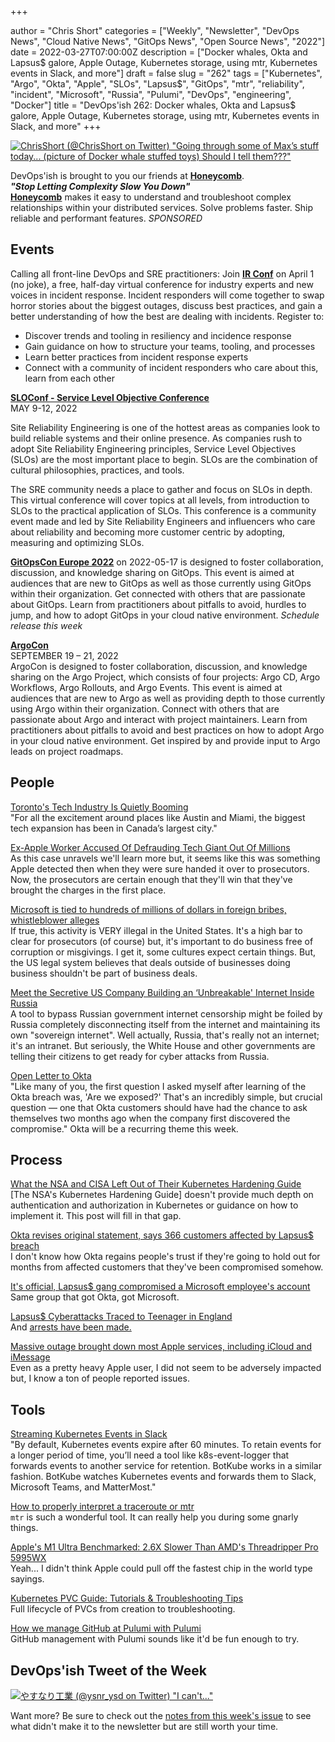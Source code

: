 +++

author = "Chris Short"
categories = ["Weekly", "Newsletter", "DevOps News", "Cloud Native News", "GitOps News", "Open Source News", "2022"]
date = 2022-03-27T07:00:00Z
description = ["Docker whales, Okta and Lapsus$ galore, Apple Outage, Kubernetes storage, using mtr, Kubernetes events in Slack, and more"]
draft = false
slug = "262"
tags = ["Kubernetes", "Argo", "Okta", "Apple", "SLOs", "Lapsus$", "GitOps", "mtr", "reliability", "incident", "Microsoft", "Russia", "Pulumi", "DevOps", "engineering", "Docker"]
title = "DevOps'ish 262: Docker whales, Okta and Lapsus$ galore, Apple Outage, Kubernetes storage, using mtr, Kubernetes events in Slack, and more"
+++

[![ChrisShort (@ChrisShort on Twitter) "Going through some of Max’s stuff today... (picture of Docker whale stuffed toys) Should I tell them???"](https://shortcdn.com/file/devopsish/262-Intro.webp)](https://twitter.com/ChrisShort/status/1507816647217790982)

DevOps'ish is brought to you our friends at [**Honeycomb**](https://ui.honeycomb.io/signup?&utm_source=devopsish&utm_medium=newsletter&utm_campaign=ad&utm_content=product-signup).  
***"Stop Letting Complexity Slow You Down"***  
[**Honeycomb**](https://ui.honeycomb.io/signup?&utm_source=devopsish&utm_medium=newsletter&utm_campaign=ad&utm_content=product-signup) makes it easy to understand and troubleshoot complex relationships within your distributed services. Solve problems faster. Ship reliable and performant features. *SPONSORED*

## Events

Calling all front-line DevOps and SRE practitioners: Join [**IR Conf**](https://www.irconf.io/?utm_source=newsletter&utm_medium=258&utm_campaign=devopsish) on April 1 (no joke), a free, half-day virtual conference for industry experts and new voices in incident response. Incident responders will come together to swap horror stories about the biggest outages, discuss best practices, and gain a better understanding of how the best are dealing with incidents. Register to:

* Discover trends and tooling in resiliency and incidence response
* Gain guidance on how to structure your teams, tooling, and processes
* Learn better practices from incident response experts
* Connect with a community of incident responders who care about this, learn from each other

[**SLOConf - Service Level Objective Conference**](https://www.sloconf.com/)  
MAY 9-12, 2022  

Site Reliability Engineering is one of the hottest areas as companies look to build reliable systems and their online presence. As companies rush to adopt Site Reliability Engineering principles, Service Level Objectives (SLOs) are the most important place to begin. SLOs are the combination of cultural philosophies, practices, and tools.

The SRE community needs a place to gather and focus on SLOs in depth. This virtual conference will cover topics at all levels, from introduction to SLOs to the practical application of SLOs. This conference is a community event made and led by Site Reliability Engineers and influencers who care about reliability and becoming more customer centric by adopting, measuring and optimizing SLOs.

[**GitOpsCon Europe 2022**](https://events.linuxfoundation.org/gitopscon-europe/?utm_source=newsletter&utm_medium=258&utm_campaign=devopsish) on 2022-05-17 is designed to foster collaboration, discussion, and knowledge sharing on GitOps. This event is aimed at audiences that are new to GitOps as well as those currently using GitOps within their organization. Get connected with others that are passionate about GitOps. Learn from practitioners about pitfalls to avoid, hurdles to jump, and how to adopt GitOps in your cloud native environment. *Schedule release this week*

[**ArgoCon**](https://events.linuxfoundation.org/argocon/)  
SEPTEMBER 19 – 21, 2022  
ArgoCon is designed to foster collaboration, discussion, and knowledge sharing on the Argo Project, which consists of four projects: Argo CD, Argo Workflows, Argo Rollouts, and Argo Events. This event is aimed at audiences that are new to Argo as well as providing depth to those currently using Argo within their organization. Connect with others that are passionate about Argo and interact with project maintainers. Learn from practitioners about pitfalls to avoid and best practices on how to adopt Argo in your cloud native environment. Get inspired by and provide input to Argo leads on project roadmaps.

## People

[Toronto's Tech Industry Is Quietly Booming](https://www.nytimes.com/2022/03/21/technology/toronto-tech-boom.html)  
"For all the excitement around places like Austin and Miami, the biggest tech expansion has been in Canada’s largest city."

[Ex-Apple Worker Accused Of Defrauding Tech Giant Out Of Millions](https://sanfrancisco.cbslocal.com/2022/03/18/ex-apple-worker-accused-defrauding-tech-giant/)  
As this case unravels we'll learn more but, it seems like this was something Apple detected then when they were sure handed it over to prosecutors. Now, the prosecutors are certain enough that they'll win that they've brought the charges in the first place.

[Microsoft is tied to hundreds of millions of dollars in foreign bribes, whistleblower alleges](https://www.theverge.com/2022/3/25/22995144/microsoft-foreign-corrupt-practices-bribery-whistleblower-contracting)  
If true, this activity is VERY illegal in the United States. It's a high bar to clear for prosecutors (of course) but, it's important to do business free of corruption or misgivings. I get it, some cultures expect certain things. But, the US legal system believes that deals outside of businesses doing business shouldn't be part of business deals.

[Meet the Secretive US Company Building an ‘Unbreakable' Internet Inside Russia](https://www.vice.com/en/article/z3n5e9/russian-internet-lantern)  
A tool to bypass Russian government internet censorship might be foiled by Russia completely disconnecting itself from the internet and maintaining its own "sovereign internet". Well actually, Russia, that's really not an internet; it's an intranet. But seriously, the White House and other governments are telling their citizens to get ready for cyber attacks from Russia.

[Open Letter to Okta](https://www.linkedin.com/pulse/open-letter-okta-amit-yoran/)  
"Like many of you, the first question I asked myself after learning of the Okta breach was, 'Are we exposed?' That's an incredibly simple, but crucial question — one that Okta customers should have had the chance to ask themselves two months ago when the company first discovered the compromise." Okta will be a recurring theme this week.

## Process

[What the NSA and CISA Left Out of Their Kubernetes Hardening Guide](https://www.tremolosecurity.com/post/what-the-nsa-and-cisa-left-out-of-their-kubernetes-hardening-guide)  
[The NSA's Kubernetes Hardening Guide] doesn't provide much depth on authentication and authorization in Kubernetes or guidance on how to implement it. This post will fill in that gap.

[Okta revises original statement, says 366 customers affected by Lapsus$ breach](https://therecord.media/okta-revises-original-statement-says-hundreds-of-customers-affected-by-lapsus-breach/)  
I don't know how Okta regains people's trust if they're going to hold out for months from affected customers that they've been compromised somehow.

[It's official, Lapsus$ gang compromised a Microsoft employee's account](https://securityaffairs.co/wordpress/129391/hacking/lapsus-gang-compromised-microsoft-employees-account.html)  
Same group that got Okta, got Microsoft.

[Lapsus$ Cyberattacks Traced to Teenager in England](https://www.bloomberg.com/news/articles/2022-03-23/teen-suspected-by-cyber-researchers-of-being-lapsus-mastermind)  
And [arrests have been made.](https://www.bloomberg.com/news/articles/2022-03-24/u-k-police-arrest-seven-young-people-in-connection-with-hacking)

[Massive outage brought down most Apple services, including iCloud and iMessage](https://arstechnica.com/gadgets/2022/03/massive-outage-brought-down-most-apple-services-like-icloud-and-imessage/)  
Even as a pretty heavy Apple user, I did not seem to be adversely impacted but, I know a ton of people reported issues.

## Tools

[Streaming Kubernetes Events in Slack](https://aws.amazon.com/blogs/containers/streaming-kubernetes-events-in-slack/)  
"By default, Kubernetes events expire after 60 minutes. To retain events for a longer period of time, you’ll need a tool like k8s-event-logger that forwards events to another service for retention. BotKube works in a similar fashion. BotKube watches Kubernetes events and forwards them to Slack, Microsoft Teams, and MatterMost."

[How to properly interpret a traceroute or mtr](https://phil.lavin.me.uk/2022/03/how-to-properly-interpret-a-traceroute-or-mtr/)  
`mtr` is such a wonderful tool. It can really help you during some gnarly things.

[Apple's M1 Ultra Benchmarked: 2.6X Slower Than AMD's Threadripper Pro 5995WX](https://www.tomshardware.com/news/apple-m1-ultra-benchmarked-in-passmark)  
Yeah... I didn't think Apple could pull off the fastest chip in the world type sayings.

[Kubernetes PVC Guide: Tutorials & Troubleshooting Tips](https://komodor.com/learn/kubernetes-pvc-guide-basic-tutorial-and-troubleshooting-tips/)  
Full lifecycle of PVCs from creation to troubleshooting.

[How we manage GitHub at Pulumi with Pulumi](https://www.pulumi.com/blog/managing-github-with-pulumi/)  
GitHub management with Pulumi sounds like it'd be fun enough to try.

## DevOps'ish Tweet of the Week

[![やすなり工業 (@ysnr_ysd on Twitter) "I can't..."](https://shortcdn.com/file/devopsish/262-devopsish-tweet-of-the-week.webp)](https://twitter.com/ysnr_ysd/status/1505006506957176837)

Want more? Be sure to check out the [notes from this week's issue](https://devopsish.com/262/notes/) to see what didn't make it to the newsletter but are still worth your time.
